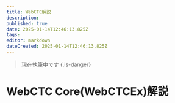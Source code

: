 ```yaml
---
title: WebCTC解説
description: 
published: true
date: 2025-01-14T12:46:13.825Z
tags: 
editor: markdown
dateCreated: 2025-01-14T12:46:13.825Z
---
```


> 現在執筆中です
{.is-danger}

# WebCTC Core(WebCTCEx)解説